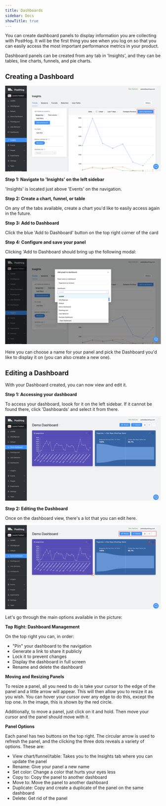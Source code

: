```yaml
---
title: Dashboards
sidebar: Docs
showTitle: true
---
```


You can create dashboard panels to display information you are collecting with PostHog. It will be the first thing you see when you log on so that you can easily access the most important performance metrics in your product.

Dashboard panels can be created from any tab in 'Insights', and they can be tables, line charts, funnels, and pie charts.

## Creating a Dashboard

![Trends Add to Dashboard](../../images/features/dashboards/add-to-dashboard.png)

**Step 1: Navigate to 'Insights' on the left sidebar**

'Insights' is located just above 'Events' on the navigation.

**Step 2: Create a chart, funnel, or table**

On any of the tabs available, create a chart you'd like to easily access again in the future.

**Step 3: Add to Dashboard**

Click the blue 'Add to Dashboard' button on the top right corner of the card 

**Step 4: Configure and save your panel**

Clicking 'Add to Dashboard should bring up the following modal:

![Select Dashboard](../../images/features/dashboards/select-dashboard.png)

Here you can choose a name for your panel and pick the Dashboard you'd like to display it on (you can also create a new one).

## Editing a Dashboard

With your Dashboard created, you can now view and edit it.

**Step 1: Accessing your dashboard**

To access your dashboard, loook for it on the left sidebar. If it cannot be found there, click 'Dashboards' and select it from there.

![Accessing Dashboard](../../images/features/dashboards/dashboard-view.png)

**Step 2: Editing the Dashboard**

Once on the dashboard view, there's a lot that you can edit here. 

![Dashboard Options](../../images/features/dashboards/dashboard-options.png)

Let's go through the main options available in the picture:

**Top Right: Dashboard Management**

On the top right you can, in order:

* "Pin" your dashboard to the navigation
* Generate a link to share it publicly 
* Lock it to prevent changes
* Display the dashboard in full screen
* Rename and delete the dashboard

**Moving and Resizing Panels**

To resize a panel, all you need to do is take your cursor to the edge of the panel and a little arrow will appear. This will then allow you to resize it as you wish. You can hover your cursor over any edge to do this, except the top one. In the image, this is shown by the red circle.

Additionally, to move a panel, just click on it and hold. Then move your cursor and the panel should move with it.

**Panel Options**

Each panel has two buttons on the top right. The circular arrow is used to refresh the panel, and the clicking the three dots reveals a variety of options. These are:

* View chart/funnel/table: Takes you to the Insights tab where you can update the panel
* Rename: Give your panel a new name
* Set color: Change a color that hurts your eyes less 
* Copy to: Copy the panel to another dashboard
* Move to: Move the panel to another dashboard 
* Duplicate: Copy and create a duplicate of the panel on the same dashboard
* Delete: Get rid of the panel






